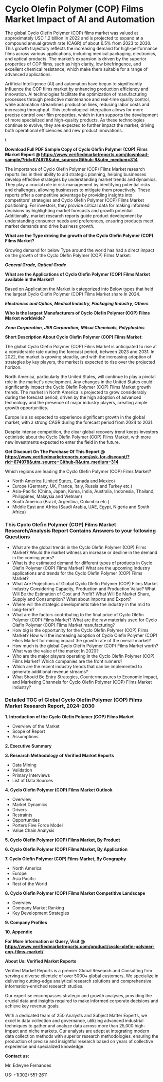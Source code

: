 <meta name="title" content="Global Cyclo Olefin Polymer (COP) Films Market Impact of AI and Automation"><meta name="description" content="The global Cyclo Olefin Polymer (COP) films market was valued at approximately USD 1.2 billion in 2022 and is projected to expand at a compound annual growth rate (CAG"><meta name="title" content="Cyclo Olefin Polymer (COP) Films Market Size, Share, Scope, Trends, Growth, Opportunities, Analysis, Forecast"><h1>Cyclo Olefin Polymer (COP) Films Market Impact of AI and Automation</h1><p>The global Cyclo Olefin Polymer (COP) films market was valued at approximately USD 1.2 billion in 2022 and is projected to expand at a compound annual growth rate (CAGR) of about 6.5% from 2023 to 2030. This growth trajectory reflects the increasing demand for high-performance films across various applications, including medical packaging, electronics, and optical products. The market’s expansion is driven by the superior properties of COP films, such as high clarity, low birefringence, and excellent chemical resistance, which make them suitable for a range of advanced applications.</p><p>Artificial Intelligence (AI) and automation have begun to significantly influence the COP films market by enhancing production efficiency and innovation. AI technologies facilitate the optimization of manufacturing processes through predictive maintenance and real-time quality control, while automation streamlines production lines, reducing labor costs and increasing throughput. This technological integration allows for more precise control over film properties, which in turn supports the development of more specialized and high-quality products. As these technologies continue to evolve, they are expected to further impact the market, driving both operational efficiencies and new product innovations.</p>t</p><p id="" class=""><strong>Download Full PDF Sample Copy of Cyclo Olefin Polymer (COP) Films Market Report @ <a href="https://www.verifiedmarketreports.com/download-sample/?rid=674978&utm_source=Github-R&utm_medium=314" target="_blank">https://www.verifiedmarketreports.com/download-sample/?rid=674978&utm_source=Github-R&utm_medium=314</a></strong></p><p>The importance of&nbsp;Cyclo Olefin Polymer (COP) Films Market research reports lies in their ability to aid strategic planning, helping businesses develop effective strategies by understanding market trends and dynamics. They play a crucial role in risk management by identifying potential risks and challenges, allowing businesses to mitigate them proactively. These reports offer a competitive advantage by providing insights into competitors' strategies and Cyclo Olefin Polymer (COP) Films Market positioning. For investors, they provide critical data for making informed decisions by highlighting market forecasts and growth potential. Additionally, market research reports guide product development by understanding consumer needs and preferences, ensuring products meet market demands and drive business growth.</p><p><strong>What are the&nbsp;Type driving the growth of the Cyclo Olefin Polymer (COP) Films Market?</strong></p><p id="" class="">Growing demand for below Type around the world has had a direct impact on the growth of the Cyclo Olefin Polymer (COP) Films Market:</p><em><strong>General Grade, Optical Grade</strong></em></p><strong>What are the&nbsp;Applications&nbsp;of Cyclo Olefin Polymer (COP) Films Market available in the Market?</strong></p><p id="" class="">Based on Application the Market is categorized into Below types that held the largest Cyclo Olefin Polymer (COP) Films Market share In 2024.</p><em><strong>Electronics and Optics, Medical Industry, Packaging Industry, Others</strong></em></p><strong>Who is the largest Manufacturers of Cyclo Olefin Polymer (COP) Films Market worldwide?</strong></p><p><em><strong>Zeon Corporation, JSR Corporation, Mitsui Chemicals, Polyplastics</strong></em></p><p id="" class=""><strong>Short Description About Cyclo Olefin Polymer (COP) Films Market:</strong></p><p>The global Cyclo Olefin Polymer (COP) Films Market is anticipated to rise at a considerable rate during the forecast period, between 2023 and 2031. In 2022, the market is growing steadily, and with the increasing adoption of strategies by key players, the market is expected to rise over the projected horizon.</p><p>North America, particularly the United States, will continue to play a pivotal role in the market's development. Any changes in the United States could significantly impact the Cyclo Olefin Polymer (COP) Films Market growth trends. The market in North America is projected to grow considerably during the forecast period, driven by the high adoption of advanced technology and the presence of major industry players, creating ample growth opportunities.</p><p>Europe is also expected to experience significant growth in the global market, with a strong CAGR during the forecast period from 2024 to 2031.</p><p>Despite intense competition, the clear global recovery trend keeps investors optimistic about the Cyclo Olefin Polymer (COP) Films Market, with more new investments expected to enter the field in the future.</p><p id="" class=""><strong>Get Discount On The Purchase Of This Report @ <a href="https://www.verifiedmarketreports.com/ask-for-discount/?rid=674978&utm_source=Github-R&utm_medium=314" target="_blank">https://www.verifiedmarketreports.com/ask-for-discount/?rid=674978&utm_source=Github-R&utm_medium=314</a></strong></p>Which regions are leading the Cyclo Olefin Polymer (COP) Films Market?</p><ul><li>North America (United States, Canada and Mexico)</li><li>Europe (Germany, UK, France, Italy, Russia and Turkey etc.)</li><li>Asia-Pacific (China, Japan, Korea, India, Australia, Indonesia, Thailand, Philippines, Malaysia and Vietnam)</li><li>South America (Brazil, Argentina, Columbia etc.)</li><li>Middle East and Africa (Saudi Arabia, UAE, Egypt, Nigeria and South Africa)</li></ul><h3 id="" class="">This Cyclo Olefin Polymer (COP) Films Market Research/Analysis Report Contains Answers to your following Questions</h3><ul><li>What are the global trends in the Cyclo Olefin Polymer (COP) Films Market? Would the market witness an increase or decline in the demand in the coming years?</li><li>What is the estimated demand for different types of products in Cyclo Olefin Polymer (COP) Films Market? What are the upcoming industry applications and trends for the Cyclo Olefin Polymer (COP) Films Market?</li><li>What Are Projections of Global Cyclo Olefin Polymer (COP) Films Market Industry Considering Capacity, Production and Production Value? What Will Be the Estimation of Cost and Profit? What Will Be Market Share, Supply and Consumption? What about imports and Export?</li><li>Where will the strategic developments take the industry in the mid to long-term?</li><li>What are the factors contributing to the final price of Cyclo Olefin Polymer (COP) Films Market? What are the raw materials used for Cyclo Olefin Polymer (COP) Films Market manufacturing?</li><li>How big is the opportunity for the Cyclo Olefin Polymer (COP) Films Market? How will the increasing adoption of Cyclo Olefin Polymer (COP) Films Market for mining impact the growth rate of the overall market?</li><li>How much is the global Cyclo Olefin Polymer (COP) Films Market worth? What was the value of the market In 2020?</li><li>Who are the major players operating in the Cyclo Olefin Polymer (COP) Films Market? Which companies are the front runners?</li><li>Which are the recent industry trends that can be implemented to generate additional revenue streams?</li><li>What Should Be Entry Strategies, Countermeasures to Economic Impact, and Marketing Channels for Cyclo Olefin Polymer (COP) Films Market Industry?</li></ul><h3 id="" class="">Detailed TOC of Global Cyclo Olefin Polymer (COP) Films Market Research Report, 2024-2030</h3><p id="" class=""><strong>1. Introduction of the Cyclo Olefin Polymer (COP) Films Market</strong></p><ul><li>Overview of the Market</li><li>Scope of Report</li><li>Assumptions</li></ul><p id="" class=""><strong>2. Executive Summary</strong></p><p id="" class=""><strong>3. Research Methodology of Verified Market Reports</strong></p><ul><li>Data Mining</li><li>Validation</li><li>Primary Interviews</li><li>List of Data Sources</li></ul><p id="" class=""><strong>4. Cyclo Olefin Polymer (COP) Films Market Outlook</strong></p><ul><li>Overview</li><li>Market Dynamics</li><li>Drivers</li><li>Restraints</li><li>Opportunities</li><li>Porters Five Force Model</li><li>Value Chain Analysis</li></ul><p id="" class=""><strong>5. Cyclo Olefin Polymer (COP) Films Market, By Product</strong></p><p id="" class=""><strong>6. Cyclo Olefin Polymer (COP) Films Market, By Application</strong></p><p id="" class=""><strong>7. Cyclo Olefin Polymer (COP) Films Market, By Geography</strong></p><ul><li>North America</li><li>Europe</li><li>Asia Pacific</li><li>Rest of the World</li></ul><p id="" class=""><strong>8. Cyclo Olefin Polymer (COP) Films Market Competitive Landscape</strong></p><ul><li>Overview</li><li>Company Market Ranking</li><li>Key Development Strategies</li></ul><p id="" class=""><strong>9. Company Profiles</strong></p><p id="" class=""><strong>10. Appendix</strong></p><p id="" class=""><strong>For More Information or Query, Visit @ <a href="https://www.verifiedmarketreports.com/product/cyclo-olefin-polymer-cop-films-market/" target="_blank">https://www.verifiedmarketreports.com/product/cyclo-olefin-polymer-cop-films-market/</a></strong></p><p id="" class=""><strong>About Us: Verified Market Reports</strong></p><p id="" class="">Verified Market Reports is a premier Global Research and Consulting firm serving a diverse clientele of over 5000+ global customers. We specialize in delivering cutting-edge analytical research solutions and comprehensive information-enriched research studies.</p><p id="" class="">Our expertise encompasses strategic and growth analyses, providing the crucial data and insights required to make informed corporate decisions and achieve key revenue goals.</p><p id="" class="">With a dedicated team of 250 Analysts and Subject Matter Experts, we excel in data collection and governance, utilizing advanced industrial techniques to gather and analyze data across more than 25,000 high-impact and niche markets. Our analysts are adept at integrating modern data collection methods with superior research methodologies, ensuring the production of precise and insightful research based on years of collective experience and specialized knowledge.</p><p id="" class=""><strong>Contact us:</strong></p><p id="" class="">Mr. Edwyne Fernandes</p><p id="" class="">US: +1(302) 551-2611</p>